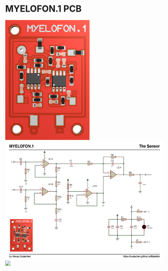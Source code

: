 
# MYELOFON.1 PCB

<img src="https://github.com/sudachen/Myelofon/raw/master/proto1/pcb/myelofon_p1.png" alt="PCB render" height="380px"/> <img align=right src="https://github.com/sudachen/Myelofon/raw/master/proto1/pcb/myelofon_p1_schem.png" alt="PCB schematic" height="380px"/>

<img src="https://github.com/sudachen/Myelofon/raw/master/proto1/pcb/myelofon_p1_dev.jpg"/>
